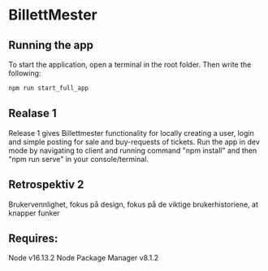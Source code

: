 # BillettMester

## Running the app

To start the application, open a terminal in the root folder. Then write the following:

```bash
npm run start_full_app
```

## Realase 1

Release 1 gives Billettmester functionality for locally creating a user, login and simple posting for sale and buy-requests of tickets. Run the app in dev mode by navigating to client and running command "npm install" and then "npm run serve" in your console/terminal.

## Retrospektiv 2

Brukervennlighet, fokus på design, fokus på de viktige brukerhistoriene, at knapper funker

## Requires:

Node v16.13.2
Node Package Manager v8.1.2
